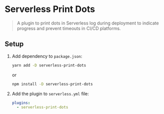 # Serverless Print Dots

> A plugin to print dots in Serverless log during deployment to indicate progress and prevent timeouts in CI/CD platforms.

## Setup

1. Add dependency to `package.json`:

    ```sh
    yarn add -D serverless-print-dots
    ```
    or
    ```sh
    npm install -D serverless-print-dots
    ```

2. Add the plugin to `serverless.yml` file:

    ```yaml
    plugins:
      - serverless-print-dots
    ```
